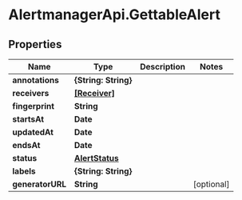 # AlertmanagerApi.GettableAlert

## Properties

Name | Type | Description | Notes
------------ | ------------- | ------------- | -------------
**annotations** | **{String: String}** |  | 
**receivers** | [**[Receiver]**](Receiver.md) |  | 
**fingerprint** | **String** |  | 
**startsAt** | **Date** |  | 
**updatedAt** | **Date** |  | 
**endsAt** | **Date** |  | 
**status** | [**AlertStatus**](AlertStatus.md) |  | 
**labels** | **{String: String}** |  | 
**generatorURL** | **String** |  | [optional] 


